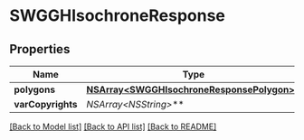 # SWGGHIsochroneResponse

## Properties
Name | Type | Description | Notes
------------ | ------------- | ------------- | -------------
**polygons** | [**NSArray&lt;SWGGHIsochroneResponsePolygon&gt;***](SWGGHIsochroneResponsePolygon.md) |  | [optional] 
**varCopyrights** | **NSArray&lt;NSString*&gt;*** |  | [optional] 

[[Back to Model list]](../README.md#documentation-for-models) [[Back to API list]](../README.md#documentation-for-api-endpoints) [[Back to README]](../README.md)


